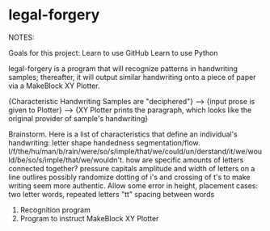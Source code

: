 # legal-forgery 

NOTES:

Goals for this project: Learn to use GitHub
                        Learn to use Python
                        
legal-forgery is a program that will recognize patterns in handwriting samples; thereafter, it will output similar
handwriting onto a piece of paper via a MakeBlock XY Plotter.

{Characteristic Handwriting Samples are "deciphered"} --> {input prose is given to Plotter} --> {XY Plotter prints
the paragraph, which looks like the original provider of sample's handwriting}

Brainstorm. Here is a list of characteristics that define an individual's handwriting:
  letter shape
  handedness
  segmentation/flow. I/f/the/hu/man/b/rain/were/so/s/imple/that/we/could/un/derstand/it/we/would/be/so/s/imple/that/we/wouldn't.
    how are specific amounts of letters connected together?
  pressure
  capitals 
  amplitude and width of letters on a line
  outlires 
  possibly randomize dotting of i's and crossing of t's to make writing seem more authentic. Allow some error in height, placement
  cases: two letter words, repeated letters "tt"
  spacing between words

1. Recognition program
2. Program to instruct MakeBlock XY Plotter

  
